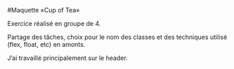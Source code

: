 #Maquette «Cup of Tea»




Exercice réalisé en groupe de 4.

Partage des tâches, choix pour le nom des classes et des techniques utilisé (flex, float, etc)  en amonts.

J’ai travaillé principalement sur le header.